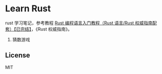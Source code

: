 # Learn Rust

rust 学习笔记，参考教程 [Rust 编程语言入门教程（Rust 语言/Rust 权威指南配套）【已完结】](https://www.bilibili.com/video/BV1hp4y1k7SV/)，《Rust 权威指南》。

1. 猜数游戏

## License

MIT
